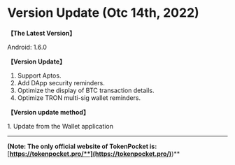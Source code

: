 # Version Update (Otc 14th, 2022)

**【The Latest Version】**

&#x20;Android: 1.6.0



**【Version Update】**

1. Support Aptos.
2. Add DApp security reminders.
3. Optimize the display of BTC transaction details.
4. Optimize TRON multi-sig wallet reminders.



**【Version update method】‌**

&#x20; 1\. Update from the Wallet application&#x20;

****

**(Note: The only official website of TokenPocket is:** [**https://tokenpocket.pro/**](https://tokenpocket.pro/)**)**
